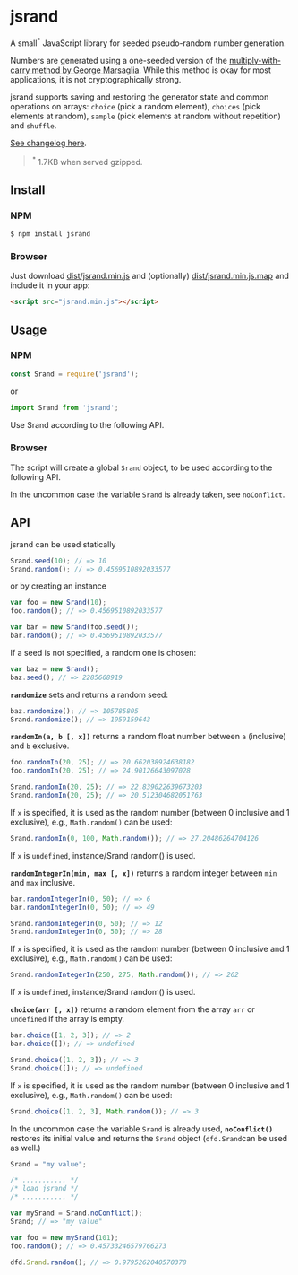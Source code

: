 # jsrand

A small<sup>*</sup> JavaScript library for seeded pseudo-random number generation.

Numbers are generated using a one-seeded version of the [multiply-with-carry method by George Marsaglia](https://en.wikipedia.org/wiki/Multiply-with-carry_pseudorandom_number_generator). While this method is okay for most applications, it is not cryptographically strong.

jsrand supports saving and restoring the generator state and common operations on arrays: `choice` (pick a random element), `choices` (pick elements at random), `sample` (pick elements at random without repetition) and `shuffle`. 

[See changelog here](https://github.com/DomenicoDeFelice/jsrand/blob/master/CHANGELOG.md).

> <sup>*</sup> 1.7KB when served gzipped.

## Install
### NPM
```
$ npm install jsrand
```

### Browser
Just download [dist/jsrand.min.js](https://raw.githubusercontent.com/DomenicoDeFelice/jsrand/master/dist/jsrand.min.js) and (optionally) [dist/jsrand.min.js.map](https://raw.githubusercontent.com/DomenicoDeFelice/jsrand/master/dist/jsrand.min.js.map) and include it in your app:

```HTML
<script src="jsrand.min.js"></script>
```

## Usage
### NPM

```Javascript
const Srand = require('jsrand');
```

or

```Javascript
import Srand from 'jsrand';
```

Use Srand according to the following API.

### Browser
The script will create a global `Srand` object, to be used according to the following API.

In the uncommon case the variable `Srand` is already taken, see `noConflict`.

## API
jsrand can be used statically
```Javascript
Srand.seed(10); // => 10
Srand.random(); // => 0.4569510892033577
```
or by creating an instance
```Javascript
var foo = new Srand(10);
foo.random(); // => 0.4569510892033577

var bar = new Srand(foo.seed());
bar.random(); // => 0.4569510892033577
```

If a seed is not specified, a random one is chosen:
```Javascript
var baz = new Srand();
baz.seed(); // => 2285668919
```

**`randomize`** sets and returns a random seed:
```Javascript
baz.randomize(); // => 105785805
Srand.randomize(); // => 1959159643
```

**`randomIn(a, b [, x])`** returns a random float number between `a` (inclusive) and `b` exclusive.
```Javascript
foo.randomIn(20, 25); // => 20.662038924638182
foo.randomIn(20, 25); // => 24.90126643097028

Srand.randomIn(20, 25); // => 22.839022639673203
Srand.randomIn(20, 25); // => 20.512304682051763
```
If `x` is specified, it is used as the random number (between 0 inclusive and 1 exclusive), e.g., `Math.random()` can be used:
```Javascript
Srand.randomIn(0, 100, Math.random()); // => 27.20486264704126
```
If `x` is `undefined`, instance/Srand random() is used.

**`randomIntegerIn(min, max [, x])`** returns a random integer between `min` and `max` inclusive.
```Javascript
bar.randomIntegerIn(0, 50); // => 6
bar.randomIntegerIn(0, 50); // => 49

Srand.randomIntegerIn(0, 50); // => 12
Srand.randomIntegerIn(0, 50); // => 28
```
If `x` is specified, it is used as the random number (between 0 inclusive and 1 exclusive), e.g., `Math.random()` can be used:
```Javascript
Srand.randomIntegerIn(250, 275, Math.random()); // => 262
```
If `x` is `undefined`, instance/Srand random() is used.

**`choice(arr [, x])`** returns a random element from the array `arr` or `undefined` if the array is empty.
```Javascript
bar.choice([1, 2, 3]); // => 2
bar.choice([]); // => undefined

Srand.choice([1, 2, 3]); // => 3
Srand.choice([]); // => undefined
```

If `x` is specified, it is used as the random number (between 0 inclusive and 1 exclusive), e.g., `Math.random()` can be used:

```Javascript
Srand.choice([1, 2, 3], Math.random()); // => 3
```

In the uncommon case the variable `Srand` is already used, **`noConflict()`** restores its initial value and returns the `Srand` object (`dfd.Srand`can be used as well.)

```Javascript
Srand = "my value";

/* ........... */
/* load jsrand */
/* ........... */

var mySrand = Srand.noConflict();
Srand; // => "my value"

var foo = new mySrand(101);
foo.random(); // => 0.45733246579766273

dfd.Srand.random(); // => 0.9795262040570378
```
